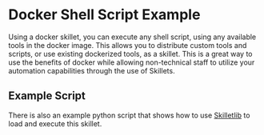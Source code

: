 # Docker Shell Script Example

Using a docker skillet, you can execute any shell script, using any available tools in the docker image. This
allows you to distribute custom tools and scripts, or use existing dockerized tools, as a skillet. This is a 
great way to use the benefits of docker while allowing non-technical staff to utilize your automation capabilities
through the use of Skillets.

## Example Script

There is also an example python script that shows how to use 
[Skilletlib](https://github.com/paloaltonetworks/skilletlib) to load and execute this skillet. 